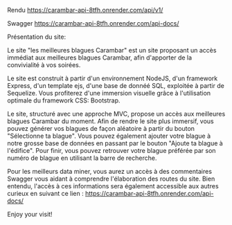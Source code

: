 Rendu
https://carambar-api-8tfh.onrender.com/api/v1/

Swagger
https://carambar-api-8tfh.onrender.com/api-docs/


Présentation du site:

Le site "les meilleures blagues Carambar" est un site proposant un accès immédiat aux meilleures blagues Carambar, afin d'apporter de la convivialité à vos soirées.

Le site est construit à partir d'un environnement NodeJS, d'un framework Express, d'un template ejs, d'une base de donnéé SQL, exploitée à partir de Sequelize. Vous profiterez d'une immersion visuelle grâce à l'utilisation optimale du framework CSS: Bootstrap.

Le site, structuré avec une approche MVC, propose un accès aux meilleures blagues Carambar du moment. Afin de rendre le site plus immersif, vous pouvez générer vos blagues de façon aléatoire à partir du bouton "Sélectionne ta blague". Vous pouvez également ajouter votre blague à notre grosse base de données en passant par le bouton "Ajoute ta blague à l'édifice". Pour finir, vous pouvez retrouver votre blague préférée par son numéro de blague en utilisant la barre de recherche.

Pour les meilleurs data miner, vous aurez un accès à des commentaires Swagger vous aidant à comprendre l'élaboration des routes du site.
Bien entendu, l'accès à ces informations sera également accessible aux autres curieux en suivant ce lien : https://carambar-api-8tfh.onrender.com/api-docs/

Enjoy your visit!